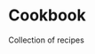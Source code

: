 # Cookbook

Collection of recipes 

<!--
Please format the recipe below according to the markdown above. Please (a) separate ingredients into categories for produce, dairy, staples - and use a list, not headings for these sections, with sublists for items (b) only use `1.` in numbered lists, (c) include a section for preparation steps for each ingredient, (d) separate steps over 80 characters into sublists to avoid long sentences, (e) use 4 spaces for indentation, (f) use decimals and not fractions in parentheticals after the listed item, and (g) use abbreviations including c for cups, m for minutes, tbsp, tsp, and oz. Recipe:
-->
